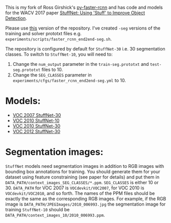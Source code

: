 This is my fork of Ross Girshick's [py-faster-rcnn](https://github.com/rbgirshick/py-faster-rcnn) and has code and models for the WACV 2017 paper [StuffNet: Using 'Stuff' to Improve Object Detection](https://arxiv.org/abs/1610.05861).

Please use [this](https://github.com/samarth-robo/py-faster-rcnn/tree/d26d1e386ec185d22707d06f9f5c8e47a255bc9a) version of the repository. I've created `-seg` versions of the training and solver prototxt files e.g. `experiments/scripts/faster_rcnn_end2end-seg.sh`.

The repository is configured by default for `StuffNet-30` i.e. 30 segmentation classes. To switch to `StuffNet-10`, you will need to:
1. Change the `num_output` parameter in the `train-seg.prototxt` and `test-seg.prototxt` files to 10.
2. Change the `SEG_CLASSES` parameter in `experiments/cfgs/faster_rcnn_end2end-seg.yml` to 10.

# Models:
- [VOC 2007 StuffNet-30](https://drive.google.com/file/d/0B5_6NRwNEqMPNjBXQ2tJZUdaTnM/view?usp=sharing)
- [VOC 2010 StuffNet-10](https://drive.google.com/file/d/0B5_6NRwNEqMPc3ZiUkRhaFZmM00/view?usp=sharing)
- [VOC 2010 StuffNet-30](https://drive.google.com/file/d/0B5_6NRwNEqMPeDE1aGNTR1RUamc/view?usp=sharing)
- [VOC 2012 StuffNet-30](https://drive.google.com/file/d/0B5_6NRwNEqMPUXpPSDdIX0IxTlE/view?usp=sharing)

# Segmentation images:
`StuffNet` models need segmentation images in addition to RGB images with bounding box annotations for training. You should generate them for your dataset using feature constraining (see paper for details) and put them in `DATA_PATH/context_images_SEG_CLASSES/*.ppm`. `SEG_CLASSES` is either 10 or 30. `DATA_PATH` for VOC 2007 is `VOCdevkit/VOC2007`, for VOC 2010 is `VOCdevkit/VOC2010`, and so forth. The names of the PPM files should be exactly the same as the corresponding RGB images. For example, if the RGB image is `DATA_PATH/JPEGImages/2010_006993.jpg` the segmentation image for training `StuffNet-10` should be `DATA_PATH/context_images_10/2010_006993.ppm`.

